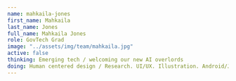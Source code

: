 ```yaml
---
name: mahkaila-jones
first_name: Mahkaila
last_name: Jones
full_name: Mahkaila Jones
role: GovTech Grad
image: "../assets/img/team/mahkaila.jpg"
active: false
thinking: Emerging tech / welcoming our new AI overlords
doing: Human centered design / Research. UI/UX. Illustration. Android/Java. Unity. HTML/CSS. Naps.
---
```

